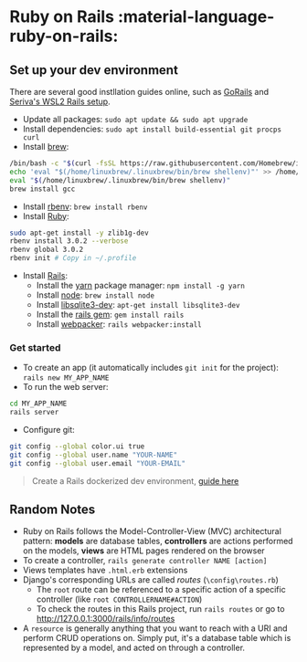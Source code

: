 # Ruby on Rails :material-language-ruby-on-rails:

## Set up your dev environment

There are several good instllation guides online, such as [GoRails](https://gorails.com/setup/windows/10) and [Seriva's WSL2 Rails setup](https://github.com/serivas/wsl2_rails_setup).

* Update all packages: `sudo apt update && sudo apt upgrade`
* Install dependencies: `sudo apt install build-essential git procps curl`
* Install [brew](https://brew.sh):
```bash
/bin/bash -c "$(curl -fsSL https://raw.githubusercontent.com/Homebrew/install/HEAD/install.sh)"
echo 'eval "$(/home/linuxbrew/.linuxbrew/bin/brew shellenv)"' >> /home/admin/.profile
eval "$(/home/linuxbrew/.linuxbrew/bin/brew shellenv)"
brew install gcc
```
* Install [rbenv](https://github.com/rbenv/rbenv): `brew install rbenv`
* Install [Ruby](https://www.ruby-lang.org/en/):
```bash
sudo apt-get install -y zlib1g-dev
rbenv install 3.0.2 --verbose
rbenv global 3.0.2
rbenv init # Copy in ~/.profile
```
* Install [Rails](https://rubyonrails.org/):
    * Install the [yarn](https://yarnpkg.com/) package manager: `npm install -g yarn`
    * Install [node](https://nodejs.org/it/): `brew install node`
    * Install [libsqlite3-dev](https://packages.debian.org/it/sid/libsqlite3-dev): `apt-get install libsqlite3-dev`
    * Install the [rails gem](https://rubygems.org/gems/rails/versions/5.0.0): `gem install rails`
    * Install [webpacker](https://github.com/rails/webpacker): `rails webpacker:install`

### Get started

* To create an app (it automatically includes `git init` for the project): `rails new MY_APP_NAME`
* To run the web server: 
```bash
cd MY_APP_NAME
rails server
```
* Configure git:
```bash
git config --global color.ui true
git config --global user.name "YOUR-NAME"
git config --global user.email "YOUR-EMAIL"
```

> Create a Rails dockerized dev environment, [guide here](https://www.cloudbees.com/blog/running-rails-development-environment-docker)

## Random Notes
* Ruby on Rails follows the Model-Controller-View (MVC) architectural pattern: **models** are database tables, **controllers** are actions performed on the models, **views** are HTML pages rendered on the browser
* To create a controller, `rails generate controller NAME [action]`
* Views templates have `.html.erb` extensions
* Django's corresponding URLs are called _routes_ (`\config\routes.rb`)
  * The `root` route can be referenced to a specific action of a specific controller (like `root CONTROLLERNAME#ACTION`)
  * To check the routes in this Rails project, run `rails routes` or go to <http://127.0.0.1:3000/rails/info/routes>
* A `resource` is generally anything that you want to reach with a URI and perform CRUD operations on. Simply put, it's a database table which is represented by a model, and acted on through a controller.
